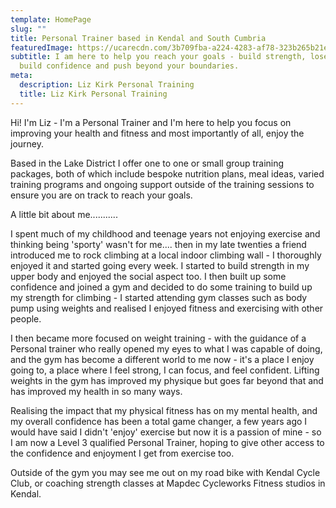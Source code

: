 ```yaml
---
template: HomePage
slug: ""
title: Personal Trainer based in Kendal and South Cumbria
featuredImage: https://ucarecdn.com/3b709fba-a224-4283-af78-323b265b21ec/
subtitle: I am here to help you reach your goals - build strength, lose weight,
  build confidence and push beyond your boundaries.
meta:
  description: Liz Kirk Personal Training
  title: Liz Kirk Personal Training
---
```

Hi! I'm Liz - I'm a Personal Trainer and I'm here to help you focus on improving your health and fitness and most importantly of all, enjoy the journey.

Based in the Lake District I offer one to one or small group training packages, both of which include bespoke nutrition plans, meal ideas, varied training programs and ongoing support outside of the training sessions to ensure you are on track to reach your goals. 



A little bit about me...........

I spent much of my childhood and teenage years not enjoying exercise and thinking being 'sporty' wasn't for me.... then in my late twenties a friend introduced me to rock climbing at a local indoor climbing wall  - I thoroughly enjoyed it and started going every week. I started to build strength in my upper body and enjoyed the social aspect too. I then built up some confidence and joined a gym and decided to do some training to build up my strength for climbing - I started attending gym classes such as body pump using weights and realised I enjoyed fitness and exercising with other people. 

I then became more focused on weight training - with the guidance of a Personal trainer who really opened my eyes to what I was capable of doing, and the gym has become a different world to me now - it's a place I enjoy going to, a place where I feel strong, I can focus, and feel confident. Lifting weights in the gym has improved my physique but goes far beyond that and has improved my health in so many ways. 

Realising the impact that my physical fitness has on my mental health, and my overall confidence has been a total game changer, a few years ago I would have said I didn't 'enjoy' exercise but now it is a passion of mine - so I am now a Level 3 qualified Personal Trainer, hoping to give other access to the confidence and enjoyment I get from exercise too.

Outside of the gym you may see me out on my road bike with Kendal Cycle Club, or coaching strength classes at Mapdec Cycleworks Fitness studios in Kendal.
